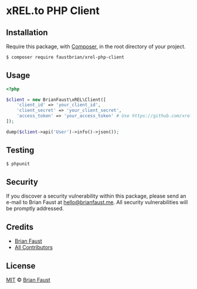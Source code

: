 # xREL.to PHP Client

## Installation

Require this package, with [Composer](https://getcomposer.org/), in the root directory of your project.

``` bash
$ composer require faustbrian/xrel-php-client
```

## Usage

``` php
<?php

$client = new BrianFaust\xREL\Client([
    'client_id' => 'your_client_id',
    'client_secret' => 'your_client_secret',
    'access_token' => 'your_access_token' # Use https://github.com/xrelease/oauth2-xrel to retrieve the access token
]);

dump($client->api('User')->info()->json());
```

## Testing

``` bash
$ phpunit
```

## Security

If you discover a security vulnerability within this package, please send an e-mail to Brian Faust at hello@brianfaust.me. All security vulnerabilities will be promptly addressed.

## Credits

- [Brian Faust](https://github.com/faustbrian)
- [All Contributors](../../contributors)

## License

[MIT](LICENSE) © [Brian Faust](https://brianfaust.me)
